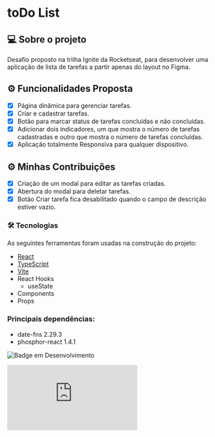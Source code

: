 # toDo List

## 💻 Sobre o projeto

Desafio proposto na trilha Ignite da Rocketseat, para desenvolver uma aplicação de lista de tarefas a partir apenas do layout no Figma.

## ⚙️ Funcionalidades Proposta

- [x] Página dinâmica para gerenciar tarefas.
- [x] Criar e cadastrar tarefas.
- [x] Botão para marcar status de tarefas concluídas e não concluídas.
- [x] Adicionar dois indicadores, um que mostra o número de tarefas cadastradas e outro que mostra o número de tarefas concluídas.
- [x] Aplicação totalmente Responsiva para qualquer dispositivo.

## ⚙️ Minhas Contribuições

- [x] Criação de um modal para editar as tarefas criadas.
- [x] Abertura do modal para deletar tarefas.
- [x] Botão Criar tarefa fica desabilitado quando o campo de descrição estiver vazio.

### 🛠 Tecnologias

As seguintes ferramentas foram usadas na construção do projeto:

- [React](https://pt-br.reactjs.org)
- [TypeScript](https://www.typescriptlang.org/)
- [Vite](https://vitejs.dev/guide/#scaffolding-your-first-vite-project)
- React Hooks
  - useState
- Components
- Props

### Principais dependências:

- date-fns 2.29.3
- phosphor-react 1.4.1

![Badge em Desenvolvimento](http://img.shields.io/static/v1?label=STATUS&message=EM%20DESENVOLVIMENTO&color=orange&style=for-the-badge)

[![GitHub license](https://badgen.net/github/license/Naereen/Strapdown.js)](https://github.com/Naereen/StrapDown.js/blob/master/LICENSE)
